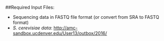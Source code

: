 ##Required Input Files:  
* Sequencing data in FASTQ file format (or convert from SRA to FASTQ format)
* *S. cerevisiae data*: http://amc-sandbox.ucdenver.edu/User13/outbox/2016/
